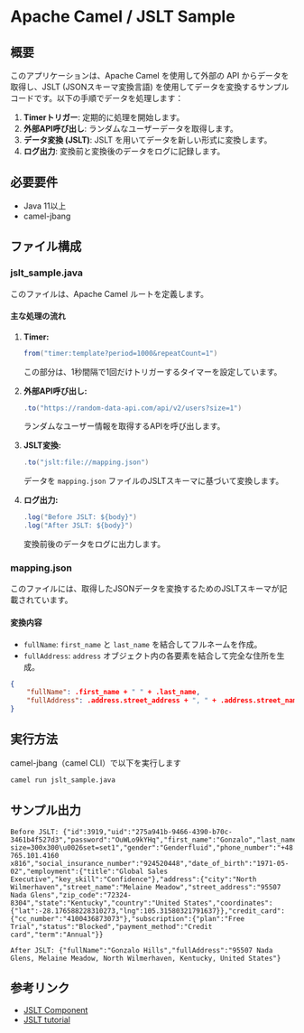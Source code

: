
# Apache Camel / JSLT Sample

## 概要

このアプリケーションは、Apache Camel を使用して外部の API からデータを取得し、JSLT (JSONスキーマ変換言語) を使用してデータを変換するサンプルコードです。以下の手順でデータを処理します：

1. **Timerトリガー**: 定期的に処理を開始します。
2. **外部API呼び出し**: ランダムなユーザーデータを取得します。
3. **データ変換 (JSLT)**: JSLT を用いてデータを新しい形式に変換します。
4. **ログ出力**: 変換前と変換後のデータをログに記録します。

## 必要要件

- Java 11以上
- camel-jbang

## ファイル構成

### jslt_sample.java

このファイルは、Apache Camel ルートを定義します。

#### 主な処理の流れ

1. **Timer:**

   ```java
   from("timer:template?period=1000&repeatCount=1")
   ```

   この部分は、1秒間隔で1回だけトリガーするタイマーを設定しています。

2. **外部API呼び出し:**

   ```java
   .to("https://random-data-api.com/api/v2/users?size=1")
   ```

   ランダムなユーザー情報を取得するAPIを呼び出します。

3. **JSLT変換:**

   ```java
   .to("jslt:file://mapping.json")
   ```

   データを `mapping.json` ファイルのJSLTスキーマに基づいて変換します。

4. **ログ出力:**

   ```java
   .log("Before JSLT: ${body}")
   .log("After JSLT: ${body}")
   ```

   変換前後のデータをログに出力します。

### mapping.json

このファイルには、取得したJSONデータを変換するためのJSLTスキーマが記載されています。

#### 変換内容

- `fullName`: `first_name` と `last_name` を結合してフルネームを作成。
- `fullAddress`: `address` オブジェクト内の各要素を結合して完全な住所を生成。

```json
{
    "fullName": .first_name + " " + .last_name,
    "fullAddress": .address.street_address + ", " + .address.street_name + ", " + .address.city + ", " + .address.state + ", " + .address.country
}
```

## 実行方法

camel-jbang（camel CLI）で以下を実行します

```bash
camel run jslt_sample.java
```

## サンプル出力

```log
Before JSLT: {"id":3919,"uid":"275a941b-9466-4390-b70c-3461b4f527d3","password":"OuWLo9kYHq","first_name":"Gonzalo","last_name":"Hills","username":"gonzalo.hills","email":"gonzalo.hills@email.com","avatar":"https://robohash.org/repudiandaeautemillum.png?size=300x300\u0026set=set1","gender":"Genderfluid","phone_number":"+48 765.101.4160 x816","social_insurance_number":"924520448","date_of_birth":"1971-05-02","employment":{"title":"Global Sales Executive","key_skill":"Confidence"},"address":{"city":"North Wilmerhaven","street_name":"Melaine Meadow","street_address":"95507 Nada Glens","zip_code":"72324-8304","state":"Kentucky","country":"United States","coordinates":{"lat":-28.176588228310273,"lng":105.31580321791637}},"credit_card":{"cc_number":"4100436873073"},"subscription":{"plan":"Free Trial","status":"Blocked","payment_method":"Credit card","term":"Annual"}}

After JSLT: {"fullName":"Gonzalo Hills","fullAddress":"95507 Nada Glens, Melaine Meadow, North Wilmerhaven, Kentucky, United States"}
```

## 参考リンク

- [JSLT Component](https://camel.apache.org/components/4.8.x/jslt-component.html)
- [JSLT tutorial](https://github.com/schibsted/jslt/blob/master/tutorial.md)

